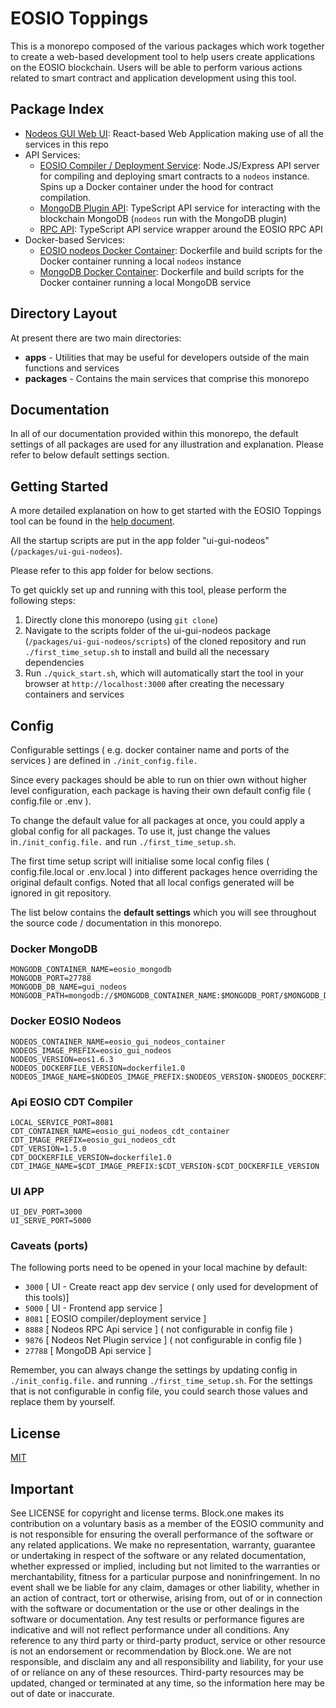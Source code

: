 # EOSIO Toppings

This is a monorepo composed of the various packages which work together to create a web-based development tool to help users create applications on the EOSIO blockchain. Users will be able to perform various actions related to smart contract and application development using this tool.

## Package Index

* [Nodeos GUI Web UI](./packages/ui-gui-nodeos): React-based Web Application making use of all the services in this repo
* API Services:
    * [EOSIO Compiler / Deployment Service](./packages/api-eosio-compiler): Node.JS/Express API server for compiling and deploying smart contracts to a `nodeos` instance. Spins up a Docker container under the hood for contract compilation.
    * [MongoDB Plugin API](./packages/api-mongodb-plugin): TypeScript API service for interacting with the blockchain MongoDB (`nodeos` run with the MongoDB plugin)
    * [RPC API](./packages/api-rpc): TypeScript API service wrapper around the EOSIO RPC API
* Docker-based Services:
    * [EOSIO nodeos Docker Container](./packages/docker-eosio-nodeos): Dockerfile and build scripts for the Docker container running a local `nodeos` instance
    * [MongoDB Docker Container](./packages/docker-mongodb): Dockerfile and build scripts for the Docker container running a local MongoDB service

## Directory Layout

At present there are two main directories:

* **apps** - Utilities that may be useful for developers outside of the main functions and services
* **packages** - Contains the main services that comprise this monorepo

## Documentation

In all of our documentation provided within this monorepo, the default settings of all packages are used for any illustration and explanation.
Please refer to below default settings section.

## Getting Started

A more detailed explanation on how to get started with the EOSIO Toppings tool can be found in the [help document](help.md).

All the startup scripts are put in the app folder "ui-gui-nodeos" (`/packages/ui-gui-nodeos`).

Please refer to this app folder for below sections.

To get quickly set up and running with this tool, please perform the following steps:
1. Directly clone this monorepo (using `git clone`)
2. Navigate to the scripts folder of the ui-gui-nodeos package (`/packages/ui-gui-nodeos/scripts`) of the cloned repository and run `./first_time_setup.sh` to install and build all the necessary dependencies
3. Run `./quick_start.sh`, which will automatically start the tool in your browser at `http://localhost:3000` after creating the necessary containers and services

## Config
Configurable settings ( e.g. docker container name and ports of the services ) are defined in `./init_config.file.`

Since every packages should be able to run on thier own without higher level configuration, each package is having their own default config file ( config.file or .env ).

To change the default value for all packages at once, you could apply a global config for all packages.
To use it, just change the values in`./init_config.file.` and run `./first_time_setup.sh`.

The first time setup script will initialise some local config files ( config.file.local or .env.local ) into different packages hence overriding the original default configs. Noted that all local configs generated will be ignored in git repository.

The list below contains the **default settings** which you will see throughout the source code / documentation in this monorepo.

### Docker MongoDB

```
MONGODB_CONTAINER_NAME=eosio_mongodb
MONGODB_PORT=27788
MONGODB_DB_NAME=gui_nodeos
MONGODB_PATH=mongodb://$MONGODB_CONTAINER_NAME:$MONGODB_PORT/$MONGODB_DB_NAME
```

### Docker EOSIO Nodeos
```
NODEOS_CONTAINER_NAME=eosio_gui_nodeos_container
NODEOS_IMAGE_PREFIX=eosio_gui_nodeos
NODEOS_VERSION=eos1.6.3
NODEOS_DOCKERFILE_VERSION=dockerfile1.0
NODEOS_IMAGE_NAME=$NODEOS_IMAGE_PREFIX:$NODEOS_VERSION-$NODEOS_DOCKERFILE_VERSION
```

### Api EOSIO CDT Compiler
```
LOCAL_SERVICE_PORT=8081
CDT_CONTAINER_NAME=eosio_gui_nodeos_cdt_container
CDT_IMAGE_PREFIX=eosio_gui_nodeos_cdt
CDT_VERSION=1.5.0
CDT_DOCKERFILE_VERSION=dockerfile1.0
CDT_IMAGE_NAME=$CDT_IMAGE_PREFIX:$CDT_VERSION-$CDT_DOCKERFILE_VERSION
```

### UI APP
```
UI_DEV_PORT=3000
UI_SERVE_PORT=5000
```

### Caveats (ports)

The following ports need to be opened in your local machine by default:

* `3000` [ UI - Create react app dev service ( only used for development of this tools)]
* `5000` [ UI - Frontend app service ]
* `8081` [ EOSIO compiler/deployment service ]
* `8888` [ Nodeos RPC Api service ] ( not configurable in config file )
* `9876` [ Nodeos Net Plugin service ] ( not configurable in config file )
* `27788` [ MongoDB Api service ]

Remember, you can always change the settings by updating config in `./init_config.file.` and running `./first_time_setup.sh`.
For the settings that is not configurable in config file, you could search those values and replace them by yourself.

## License

[MIT](./LICENSE)

## Important

See LICENSE for copyright and license terms.  Block.one makes its contribution on a voluntary basis as a member of the EOSIO community and is not responsible for ensuring the overall performance of the software or any related applications.  We make no representation, warranty, guarantee or undertaking in respect of the software or any related documentation, whether expressed or implied, including but not limited to the warranties or merchantability, fitness for a particular purpose and noninfringement. In no event shall we be liable for any claim, damages or other liability, whether in an action of contract, tort or otherwise, arising from, out of or in connection with the software or documentation or the use or other dealings in the software or documentation.  Any test results or performance figures are indicative and will not reflect performance under all conditions.  Any reference to any third party or third-party product, service or other resource is not an endorsement or recommendation by Block.one.  We are not responsible, and disclaim any and all responsibility and liability, for your use of or reliance on any of these resources. Third-party resources may be updated, changed or terminated at any time, so the information here may be out of date or inaccurate.
